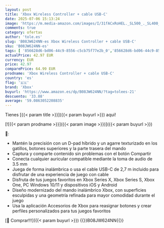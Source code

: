 ```yaml
---
layout: post
title: 'Xbox Wireless Controller + cable USB-C'
date: 2025-07-06 15:13:24
image: 'https://m.media-amazon.com/images/I/31fACxRoHEL._SL500_._SL400_.jpg'
comments: true
category: ofertas
author: 'tole.es'
slug: 'B08JW624NN-es Xbox Wireless Controller + cable USB-C'
sku: 'B08JW624NN-es'
tags: [ '856628d6-bd06-44c9-8556-c5cb75f77e2b_0','856628d6-bd06-44c9-8556-c5cb75f77e2b_3701','Accesorios','Accesorios para Xbox Series X y S','Arborist Merchandising Root','Hardware y juegos para Xbox Series X y S','Mandos y controles para Xbox Series X y S','Self Service','Special Features Stores','Videojuegos','xbox','🇪🇸', ]
actualPrice: 42.97 EUR
currency: EUR
price: 42.97
comparePrice: 64.99 EUR
prodname: 'Xbox Wireless Controller + cable USB-C'
country: 'es'
flag: '🇪🇸'
brand: 'Xbox'
buyurl: 'https://www.amazon.es/dp/B08JW624NN/?tag=tolees-21'
descuento: '33.88'
average: '59.0863052208835'
---
```


Tienes [{{< param title >}}]({{< param buyurl >}}) aqui!

[![{{< param prodname >}}]({{< param image >}})]({{< param buyurl >}})

🔎:

- Mantén la precisión con un D-pad híbrido y un agarre texturizado en los gatillos, botones superiores y la parte trasera del mando
- Captura y comparte contenido sin problemas con el botón Compartir
- Conecta cualquier auricular compatible mediante la toma de audio de 3.5 mm
- Juega de forma inalámbrica o usa el cable USB-C de 2,7 m incluido para disfrutar de una experiencia de juego con cable
- Disfruta de tus juegos favoritos en Xbox Series X, Xbox Series S, Xbox One, PC Windows 10/11 y dispositivos iOS y Android
- Diseño modernizado del mando inalámbrico Xbox, con superficies esculpidas y una geometría refinada para mayor comodidad durante el juego
- Usa la aplicación Accesorios de Xbox para reasignar botones y crear perfiles personalizados para tus juegos favoritos

[🛒 Comprar!!!]({{< param buyurl >}})
{{<world>}}B08JW624NN{{</world>}}
